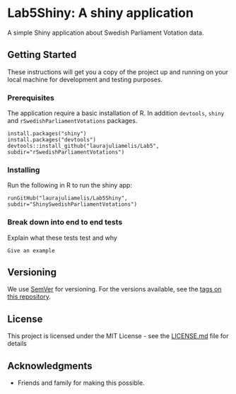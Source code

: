 # Lab5Shiny: A shiny application

A simple Shiny application about Swedish Parliament Votation data. 

## Getting Started

These instructions will get you a copy of the project up and running on your local machine for development and testing purposes.

### Prerequisites

The application require a basic installation of R. In addition `devtools`, `shiny` and `rSwedishParliamentVotations` packages.

```
install.packages("shiny")
install.packages("devtools")
devtools::install_github("laurajuliamelis/Lab5", subdir="rSwedishParliamentVotations")
```

### Installing

Run the following in R to run the shiny app:

```
runGitHub("laurajuliamelis/Lab5Shiny", subdir="ShinySwedishParliamentVotations")
```


### Break down into end to end tests

Explain what these tests test and why

```
Give an example
```

## Versioning

We use [SemVer](http://semver.org/) for versioning. For the versions available, see the [tags on this repository](https://github.com/your/project/tags). 

## License

This project is licensed under the MIT License - see the [LICENSE.md](LICENSE.md) file for details

## Acknowledgments

* Friends and family for making this possible.